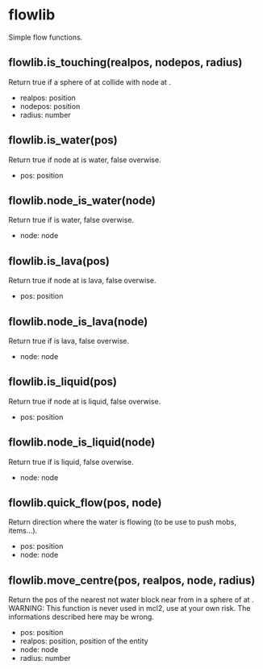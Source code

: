 # flowlib
Simple flow functions.

## flowlib.is_touching(realpos, nodepos, radius)
Return true if a sphere of <radius> at <realpos> collide with node at <nodepos>.
* realpos: position
* nodepos: position
* radius: number

## flowlib.is_water(pos)
Return true if node at <pos> is water, false overwise.
* pos: position

## flowlib.node_is_water(node)
Return true if <node> is water, false overwise.
* node: node

## flowlib.is_lava(pos)
Return true if node at <pos> is lava, false overwise.
* pos: position

## flowlib.node_is_lava(node)
Return true if <node> is lava, false overwise.
* node: node

## flowlib.is_liquid(pos)
Return true if node at <pos> is liquid, false overwise.
* pos: position

## flowlib.node_is_liquid(node)
Return true if <node> is liquid, false overwise.
* node: node

## flowlib.quick_flow(pos, node)
Return direction where the water is flowing (to be use to push mobs, items...).
* pos: position
* node: node

## flowlib.move_centre(pos, realpos, node, radius)
Return the pos of the nearest not water block near from <pos> in a sphere of <radius> at <realpos>.
WARNING: This function is never used in mcl2, use at your own risk. The informations described here may be wrong.
* pos: position
* realpos: position, position of the entity
* node: node
* radius: number